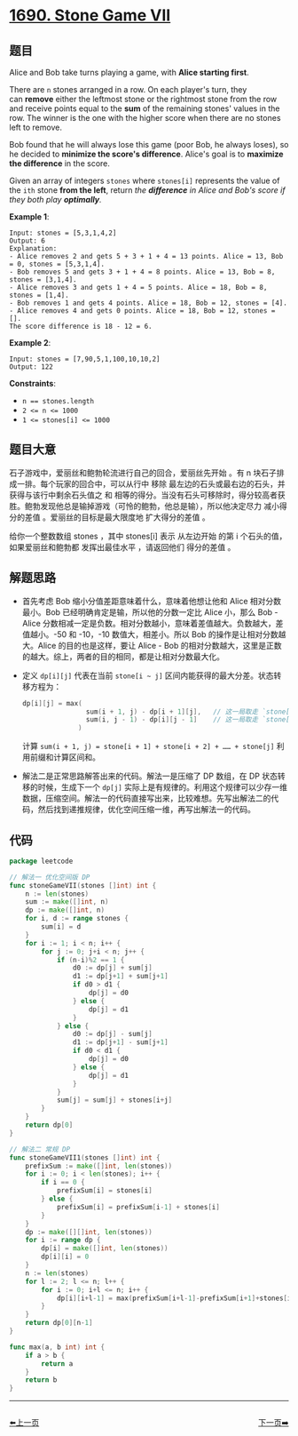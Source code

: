 # [1690. Stone Game VII](https://leetcode.com/problems/stone-game-vii/)

## 题目

Alice and Bob take turns playing a game, with **Alice starting first**.

There are `n` stones arranged in a row. On each player's turn, they can **remove** either the leftmost stone or the rightmost stone from the row and receive points equal to the **sum** of the remaining stones' values in the row. The winner is the one with the higher score when there are no stones left to remove.

Bob found that he will always lose this game (poor Bob, he always loses), so he decided to **minimize the score's difference**. Alice's goal is to **maximize the difference** in the score.

Given an array of integers `stones` where `stones[i]` represents the value of the `ith` stone **from the left**, return *the **difference** in Alice and Bob's score if they both play **optimally**.*

**Example 1**:

```
Input: stones = [5,3,1,4,2]
Output: 6
Explanation: 
- Alice removes 2 and gets 5 + 3 + 1 + 4 = 13 points. Alice = 13, Bob = 0, stones = [5,3,1,4].
- Bob removes 5 and gets 3 + 1 + 4 = 8 points. Alice = 13, Bob = 8, stones = [3,1,4].
- Alice removes 3 and gets 1 + 4 = 5 points. Alice = 18, Bob = 8, stones = [1,4].
- Bob removes 1 and gets 4 points. Alice = 18, Bob = 12, stones = [4].
- Alice removes 4 and gets 0 points. Alice = 18, Bob = 12, stones = [].
The score difference is 18 - 12 = 6.
```

**Example 2**:

```
Input: stones = [7,90,5,1,100,10,10,2]
Output: 122
```

**Constraints**:

- `n == stones.length`
- `2 <= n <= 1000`
- `1 <= stones[i] <= 1000`

## 题目大意

石子游戏中，爱丽丝和鲍勃轮流进行自己的回合，爱丽丝先开始 。有 n 块石子排成一排。每个玩家的回合中，可以从行中 移除 最左边的石头或最右边的石头，并获得与该行中剩余石头值之 和 相等的得分。当没有石头可移除时，得分较高者获胜。鲍勃发现他总是输掉游戏（可怜的鲍勃，他总是输），所以他决定尽力 减小得分的差值 。爱丽丝的目标是最大限度地 扩大得分的差值 。

给你一个整数数组 stones ，其中 stones[i] 表示 从左边开始 的第 i 个石头的值，如果爱丽丝和鲍勃都 发挥出最佳水平 ，请返回他们 得分的差值 。

## 解题思路

- 首先考虑 Bob 缩小分值差距意味着什么，意味着他想让他和 Alice 相对分数最小。Bob 已经明确肯定是输，所以他的分数一定比 Alice 小，那么 Bob - Alice 分数相减一定是负数。相对分数越小，意味着差值越大。负数越大，差值越小。-50 和 -10，-10 数值大，相差小。所以 Bob 的操作是让相对分数越大。Alice 的目的也是这样，要让 Alice - Bob 的相对分数越大，这里是正数的越大。综上，两者的目的相同，都是让相对分数最大化。
- 定义 `dp[i][j]` 代表在当前 `stone[i ~ j]` 区间内能获得的最大分差。状态转移方程为：

    ```go
    dp[i][j] = max(
                    sum(i + 1, j) - dp[i + 1][j],   // 这一局取走 `stone[i]`，获得 sum(i + 1, j) 分数，再减去剩下对手能获得的分数，即是此局能获得的最大分差。
                    sum(i, j - 1) - dp[i][j - 1]    // 这一局取走 `stone[j]`，获得 sum(i, j - 1) 分数，再减去剩下对手能获得的分数，即是此局能获得的最大分差。
                  )
    ```

    计算 `sum(i + 1, j) = stone[i + 1] + stone[i + 2] + …… + stone[j]` 利用前缀和计算区间和。

- 解法二是正常思路解答出来的代码。解法一是压缩了 DP 数组，在 DP 状态转移的时候，生成下一个 `dp[j]` 实际上是有规律的。利用这个规律可以少存一维数据，压缩空间。解法一的代码直接写出来，比较难想。先写出解法二的代码，然后找到递推规律，优化空间压缩一维，再写出解法一的代码。

## 代码

```go
package leetcode

// 解法一 优化空间版 DP
func stoneGameVII(stones []int) int {
	n := len(stones)
	sum := make([]int, n)
	dp := make([]int, n)
	for i, d := range stones {
		sum[i] = d
	}
	for i := 1; i < n; i++ {
		for j := 0; j+i < n; j++ {
			if (n-i)%2 == 1 {
				d0 := dp[j] + sum[j]
				d1 := dp[j+1] + sum[j+1]
				if d0 > d1 {
					dp[j] = d0
				} else {
					dp[j] = d1
				}
			} else {
				d0 := dp[j] - sum[j]
				d1 := dp[j+1] - sum[j+1]
				if d0 < d1 {
					dp[j] = d0
				} else {
					dp[j] = d1
				}
			}
			sum[j] = sum[j] + stones[i+j]
		}
	}
	return dp[0]
}

// 解法二 常规 DP
func stoneGameVII1(stones []int) int {
	prefixSum := make([]int, len(stones))
	for i := 0; i < len(stones); i++ {
		if i == 0 {
			prefixSum[i] = stones[i]
		} else {
			prefixSum[i] = prefixSum[i-1] + stones[i]
		}
	}
	dp := make([][]int, len(stones))
	for i := range dp {
		dp[i] = make([]int, len(stones))
		dp[i][i] = 0
	}
	n := len(stones)
	for l := 2; l <= n; l++ {
		for i := 0; i+l <= n; i++ {
			dp[i][i+l-1] = max(prefixSum[i+l-1]-prefixSum[i+1]+stones[i+1]-dp[i+1][i+l-1], prefixSum[i+l-2]-prefixSum[i]+stones[i]-dp[i][i+l-2])
		}
	}
	return dp[0][n-1]
}

func max(a, b int) int {
	if a > b {
		return a
	}
	return b
}
```


----------------------------------------------
<div style="display: flex;justify-content: space-between;align-items: center;">
<p><a href="https://books.halfrost.com/leetcode/ChapterFour/1689.Partitioning-Into-Minimum-Number-Of-Deci-Binary-Numbers/">⬅️上一页</a></p>
<p><a href="https://books.halfrost.com/leetcode/ChapterFour/1694.Reformat-Phone-Number/">下一页➡️</a></p>
</div>
